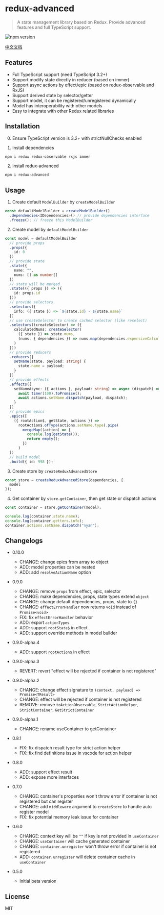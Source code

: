 # redux-advanced

> A state management library based on Redux. Provide advanced features and full TypeScript support.

[![npm version](https://img.shields.io/npm/v/redux-advanced.svg)](https://www.npmjs.com/package/redux-advanced)

[中文文档](https://github.com/SpringNyan/redux-advanced/blob/master/README-zh.md)

## Features

- Full TypeScript support (need TypeScript 3.2+)
- Support modify state directly in reducer (based on immer)
- Support async actions by effect/epic (based on redux-observable and RxJS)
- Support derived state by selector/getter
- Support model, it can be registered/unregistered dynamically
- Model has interoperability with other models
- Easy to integrate with other Redux related libraries

## Installation

0. Ensure TypeScript version is 3.2+ with strictNullChecks enabled

1. Install dependencies

```sh
npm i redux redux-observable rxjs immer
```

2. Install redux-advanced

```sh
npm i redux-advanced
```

## Usage

1. Create default `ModelBuilder` by `createModelBuilder`

```typescript
const defaultModelBuilder = createModelBuilder()
  .dependencies<IDependencies>() // provide dependencies interface
  .freeze(); // freeze this ModelBuilder
```

2. Create model by `defaultModelBuilder`

```typescript
const model = defaultModelBuilder
  // provide props
  .props({
    id: 0
  })
  // provide state
  .state({
    name: "",
    nums: [] as number[]
  })
  // state will be merged
  .state(({ props }) => ({
    id: props.id
  }))
  // provide selectors
  .selectors({
    info: ({ state }) => `${state.id} - ${state.name}`
  })
  // use createSelector to create cached selector (like reselect)
  .selectors((createSelector) => ({
    calculatedNums: createSelector(
      ({ state }) => state.nums,
      (nums, { dependencies }) => nums.map(dependencies.expensiveCalculate)
    )
  }))
  // provide reducers
  .reducers({
    setName(state, payload: string) {
      state.name = payload;
    }
  })
  // provide effects
  .effects({
    setNameAsync: ({ actions }, payload: string) => async (dispatch) => {
      await timer(100).toPromise();
      await actions.setName.dispatch(payload, dispatch);
    }
  })
  // provide epics
  .epics([
    ({ rootAction$, getState, actions }) =>
      rootAction$.ofType(actions.setName.type).pipe(
        mergeMap((action) => {
          console.log(getState());
          return empty();
        })
      )
  ])
  // build model
  .build({ id: 998 });
```

3. Create store by `createReduxAdvancedStore`

```typescript
const store = createReduxAdvancedStore(dependencies, {
  model
});
```

4. Get container by `store.getContainer`, then get state or dispatch actions

```typescript
const container = store.getContainer(model);

console.log(container.state.name);
console.log(container.getters.info);
container.actions.setName.dispatch("nyan");
```

## Changelogs

- 0.10.0

  - CHANGE: change epics from array to object
  - ADD: model properties can be nested
  - ADD: add `resolveActionName` option

- 0.9.0

  - CHANGE: remove `props` from effect, epic, selector
  - CHANGE: make dependencies, props, state types extend `object`
  - CHANGE: change default dependencies, props, state to `{}`
  - CHANGE: `effectErrorHandler` now returns `void` instead of `Promise<void>`
  - FIX: fix `effectErrorHandler` behavior
  - ADD: export `actionTypes`
  - ADD: support `rootState$` in effect
  - ADD: support override methods in model builder

- 0.9.0-alpha.4

  - ADD: support `rootAction$` in effect

- 0.9.0-alpha.3

  - REVERT: revert "effect will be rejected if container is not registered"

- 0.9.0-alpha.2

  - CHANGE: change effect signature to `(context, payload) => Promise<TResult>`
  - CHANGE: effect will be rejected if container is not registered
  - REMOVE: remove `toActionObservable`, `StrictActionHelper`, `StrictContainer`, `GetStrictContainer`

- 0.9.0-alpha.1

  - CHANGE: rename useContainer to getContainer

- 0.8.1

  - FIX: fix dispatch result type for strict action helper
  - FIX: fix find definitions issue in vscode for action helper

- 0.8.0

  - ADD: support effect result
  - ADD: expose more interfaces

- 0.7.0

  - CHANGE: container's properties won't throw error if container is not registered but can register
  - CHANGE: add `middleware` argument to `createStore` to handle auto register model
  - FIX: fix potential memory leak issue for container

- 0.6.0

  - CHANGE: context key will be `""` if key is not provided in `useContainer`
  - CHANGE: `useContainer` will cache generated container
  - CHANGE: `container.unregister` won't throw error if container is not registered
  - ADD: `container.unregister` will delete container cache in `useContainer`

- 0.5.0

  - Initial beta version

## License

MIT

